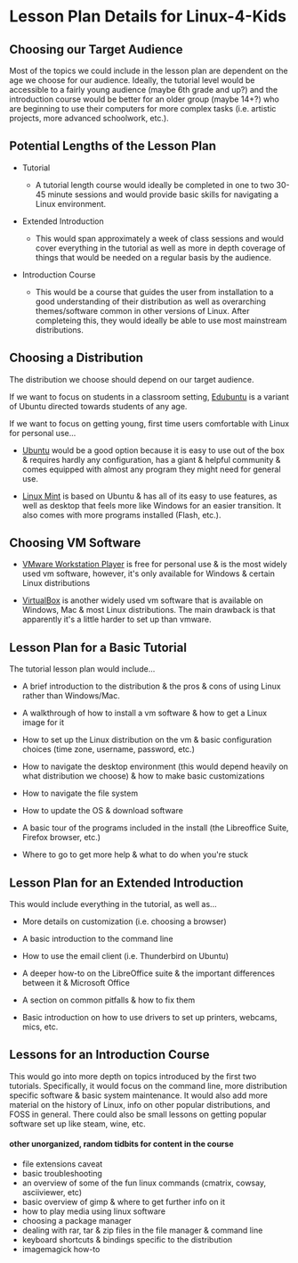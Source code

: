 # Lesson Plan Details for Linux-4-Kids

## Choosing our Target Audience
  Most of the topics we could include in the lesson plan are dependent on the age we choose for our audience. Ideally, the tutorial level would be accessible to a fairly young audience (maybe 6th grade and up?) and the introduction course would be better for an older group (maybe 14+?) who are beginning to use their computers for more complex tasks (i.e. artistic projects, more advanced schoolwork, etc.). 

## Potential Lengths of the Lesson Plan
  - Tutorial
    - A tutorial length course would ideally be completed in one to two 30-45 minute sessions and would provide basic skills for navigating a Linux environment.
  
  - Extended Introduction
    - This would span approximately a week of class sessions and would cover everything in the tutorial as well as more in depth coverage of things that would be needed on a regular basis by the audience.

- Introduction Course
    - This would be a course that guides the user from installation to a good understanding of their distribution as well as overarching themes/software common in other versions of Linux. After completeing this, they would ideally be able to use most mainstream distributions.

## Choosing a Distribution
  The distribution we choose should depend on our target audience.
  
  If we want to focus on students in a classroom setting, [Edubuntu](https://www.edubuntu.org/) is a variant of Ubuntu directed towards students of any age.
  
  If we want to focus on getting young, first time users comfortable with Linux for personal use...
  
   - [Ubuntu](www.ubuntu.com) would be a good option because it is easy to use out of the box & requires hardly any configuration, has a giant & helpful community & comes equipped with almost any program they might need for general use.
   
   - [Linux Mint](https://linuxmint.com/) is based on Ubuntu & has all of its easy to use features, as well as desktop that feels more like Windows for an easier transition. It also comes with more programs installed (Flash, etc.).
   
## Choosing VM Software
  - [VMware Workstation Player](https://www.vmware.com/products/workstation-player.html) is free for personal use & is the most widely used vm software, however, it's only available for Windows & certain Linux distributions
  
  - [VirtualBox](https://www.virtualbox.org/) is another widely used vm software that is available on Windows, Mac & most Linux distributions. The main drawback is that apparently it's a little harder to set up than vmware.

## Lesson Plan for a Basic Tutorial
  The tutorial lesson plan would include...
 
  - A brief introduction to the distribution & the pros & cons of using Linux rather than Windows/Mac.
  
  - A walkthrough of how to install a vm software & how to get a Linux image for it
  
  - How to set up the Linux distribution on the vm & basic configuration choices (time zone, username, password, etc.)
  
  - How to navigate the desktop environment (this would depend heavily on what distribution we choose) & how to make basic customizations
 
  - How to navigate the file system
 
  - How to update the OS & download software
  
  - A basic tour of the programs included in the install (the Libreoffice Suite, Firefox browser, etc.)
  
  - Where to go to get more help & what to do when you're stuck
  
## Lesson Plan for an Extended Introduction
  This would include everything in the tutorial, as well as...
  
  - More details on customization (i.e. choosing a browser)
  
  - A basic introduction to the command line
  
  - How to use the email client (i.e. Thunderbird on Ubuntu)
  
  - A deeper how-to on the LibreOffice suite & the important differences between it & Microsoft Office
  
  - A section on common pitfalls & how to fix them
  
  - Basic introduction on how to use drivers to set up printers, webcams, mics, etc.
  
## Lessons for an Introduction Course
  This would go into more depth on topics introduced by the first two tutorials. Specifically, it would focus on the command line, more distribution specific software & basic system maintenance. It would also add more material on the history of Linux, info on other popular distributions, and FOSS in general. There could also be small lessons on getting popular software set up like steam, wine, etc.
  
  
  
  
  
  
#### other unorganized, random tidbits for content in the course 

  - file extensions caveat
  - basic troubleshooting
  - an overview of some of the fun linux commands (cmatrix, cowsay, asciiviewer, etc)
  - basic overview of gimp & where to get further info on it
  - how to play media using linux software
  - choosing a package manager
  - dealing with rar, tar & zip files in the file manager & command line
  - keyboard shortcuts & bindings specific to the distribution
  - imagemagick how-to
